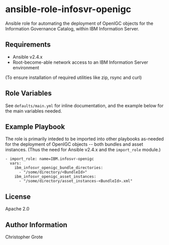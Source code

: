 # ansible-role-infosvr-openigc

Ansible role for automating the deployment of OpenIGC objects for the Information Governance Catalog, within IBM Information Server.

## Requirements

- Ansible v2.4.x
- Root-become-able network access to an IBM Information Server environment

(To ensure installation of required utilities like zip, rsync and curl)

## Role Variables

See `defaults/main.yml` for inline documentation, and the example below for the main variables needed.

## Example Playbook

The role is primarily inteded to be imported into other playbooks as-needed for the deployment of OpenIGC objects -- both bundles and asset instances. (Thus the need for Ansible v2.4.x and the `import_role` module.)

```
- import_role: name=IBM.infosvr-openigc
  vars:
    ibm_infosvr_openigc_bundle_directories:
      - "/some/directory/<BundleId>"
    ibm_infosvr_openigc_asset_instances:
      - "/some/directory/asset_instances-<BundleId>.xml"
```

## License

Apache 2.0

## Author Information

Christopher Grote
